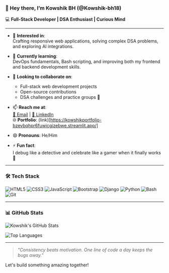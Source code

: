 ### 👋 Hey there, I’m Kowshik BH (@Kowshik-bh18)

💻 **Full-Stack Developer | DSA Enthusiast | Curious Mind**

---

- 👀 **Interested in**:  
  Crafting responsive web applications, solving complex DSA problems, and exploring AI integrations.

- 🌱 **Currently learning**:  
  DevOps fundamentals, Bash scripting, and improving both my frontend and backend development skills.

- 🤝 **Looking to collaborate on**:  
  - Full-stack web development projects  
  - Open-source contributions  
  - DSA challenges and practice groups 🚀

- 📫 **Reach me at**:  
  [📧 Email](mailto:kowshik.bh18@gmail.com) | [💼 LinkedIn](https://www.linkedin.com/in/kowshik-bh18/)  
  🌐 **Portfolio**: (link)[https://kowshikportfolio-bzevbqhpr6fuwicgjzebwe.streamlit.app/]

- 😄 **Pronouns**: He/Him  
- ⚡ **Fun fact**:  
  I debug like a detective and celebrate like a gamer when it finally works 🎉

---

### 🛠️ Tech Stack

![HTML5](https://img.shields.io/badge/HTML5-E34F26?logo=html5&logoColor=white&style=flat)
![CSS3](https://img.shields.io/badge/CSS3-1572B6?logo=css3&logoColor=white&style=flat)
![JavaScript](https://img.shields.io/badge/JavaScript-F7DF1E?logo=javascript&logoColor=black&style=flat)
![Bootstrap](https://img.shields.io/badge/Bootstrap-7952B3?logo=bootstrap&logoColor=white&style=flat)
![Django](https://img.shields.io/badge/Django-092E20?logo=django&logoColor=white&style=flat)
![Python](https://img.shields.io/badge/Python-3776AB?logo=python&logoColor=white&style=flat)
![Bash](https://img.shields.io/badge/Bash-4EAA25?logo=gnubash&logoColor=white&style=flat)
![Git](https://img.shields.io/badge/Git-F05032?logo=git&logoColor=white&style=flat)

---

### 📊 GitHub Stats

![Kowshik's GitHub Stats](https://github-readme-stats.vercel.app/api?username=Kowshik-bh18&show_icons=true&theme=radical)

![Top Languages](https://github-readme-stats.vercel.app/api/top-langs/?username=Kowshik-bh18&layout=compact&theme=radical)

---

> _"Consistency beats motivation. One line of code a day keeps the bugs away."_

Let's build something amazing together!
